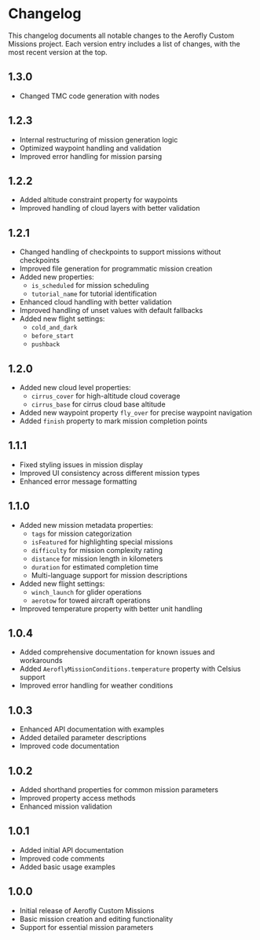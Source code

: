 # Changelog

This changelog documents all notable changes to the Aerofly Custom Missions project. Each version entry includes a list of changes, with the most recent version at the top.

## 1.3.0

- Changed TMC code generation with nodes

## 1.2.3

- Internal restructuring of mission generation logic
- Optimized waypoint handling and validation
- Improved error handling for mission parsing

## 1.2.2

- Added altitude constraint property for waypoints
- Improved handling of cloud layers with better validation

## 1.2.1

- Changed handling of checkpoints to support missions without checkpoints
- Improved file generation for programmatic mission creation
- Added new properties:
  - `is_scheduled` for mission scheduling
  - `tutorial_name` for tutorial identification
- Enhanced cloud handling with better validation
- Improved handling of unset values with default fallbacks
- Added new flight settings:
  - `cold_and_dark`
  - `before_start`
  - `pushback`

## 1.2.0

- Added new cloud level properties:
  - `cirrus_cover` for high-altitude cloud coverage
  - `cirrus_base` for cirrus cloud base altitude
- Added new waypoint property `fly_over` for precise waypoint navigation
- Added `finish` property to mark mission completion points

## 1.1.1

- Fixed styling issues in mission display
- Improved UI consistency across different mission types
- Enhanced error message formatting

## 1.1.0

- Added new mission metadata properties:
  - `tags` for mission categorization
  - `isFeatured` for highlighting special missions
  - `difficulty` for mission complexity rating
  - `distance` for mission length in kilometers
  - `duration` for estimated completion time
  - Multi-language support for mission descriptions
- Added new flight settings:
  - `winch_launch` for glider operations
  - `aerotow` for towed aircraft operations
- Improved temperature property with better unit handling

## 1.0.4

- Added comprehensive documentation for known issues and workarounds
- Added `AeroflyMissionConditions.temperature` property with Celsius support
- Improved error handling for weather conditions

## 1.0.3

- Enhanced API documentation with examples
- Added detailed parameter descriptions
- Improved code documentation

## 1.0.2

- Added shorthand properties for common mission parameters
- Improved property access methods
- Enhanced mission validation

## 1.0.1

- Added initial API documentation
- Improved code comments
- Added basic usage examples

## 1.0.0

- Initial release of Aerofly Custom Missions
- Basic mission creation and editing functionality
- Support for essential mission parameters
